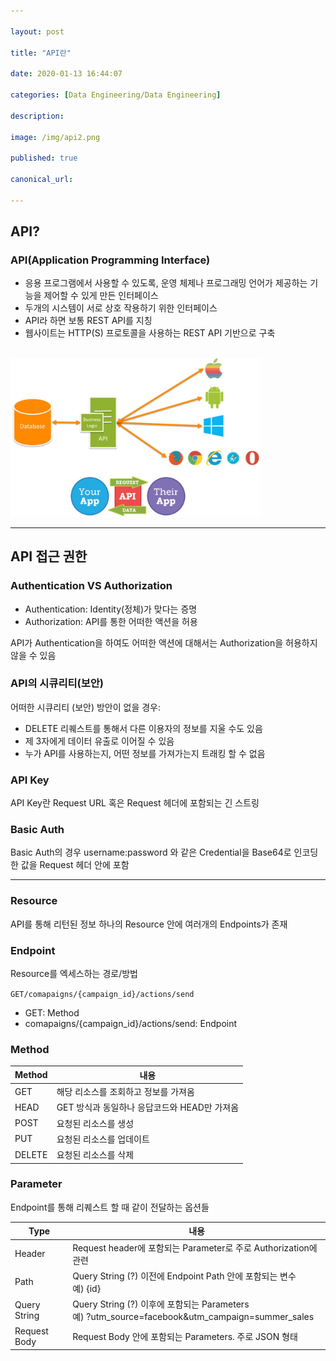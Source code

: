 ```yaml
---

layout: post

title: "API란"

date: 2020-01-13 16:44:07

categories: [Data Engineering/Data Engineering]

description:

image: /img/api2.png

published: true

canonical_url:

---
```


## API?

### API(Application Programming Interface)

-	응용 프로그램에서 사용할 수 있도록, 운영 체제나 프로그래밍 언어가 제공하는 기능을 제어할 수 있게 만든 인터페이스
- 두개의 시스템이 서로 상호 작용하기 위한 인터페이스
- API라 하면 보통 REST API를 지칭
- 웹사이트는 HTTP(S) 프로토콜을 사용하는 REST API 기반으로 구축

<br> <img src="/img/API.JPG" width="400">

------------------------------------------

## API 접근 권한

### Authentication VS Authorization
- Authentication: Identity(정체)가 맞다는 증명
- Authorization: API를 통한 어떠한 액션을 허용

API가 Authentication을 하여도 어떠한 액션에 대해서는 Authorization을 허용하지 않을 수 있음

### API의 시큐리티(보안)

어떠한 시큐리티 (보안) 방안이 없을 경우:
- DELETE 리퀘스트를 통해서 다른 이용자의 정보를 지울 수도 있음
- 제 3자에게 데이터 유출로 이어질 수 있음
- 누가 API를 사용하는지, 어떤 정보를 가져가는지 트래킹 할 수 없음

### API Key

API Key란 Request URL 혹은 Request 헤더에 포함되는 긴 스트링

### Basic Auth

Basic Auth의 경우 username:password 와 같은 Credential을 Base64로 인코딩한 값을 Request 헤더 안에 포함

----------------------------------------

### Resource
API를 통해 리턴된 정보
하나의 Resource 안에 여러개의 Endpoints가 존재

### Endpoint
Resource를 엑세스하는 경로/방법

`GET/comapaigns/{campaign_id}/actions/send`

- GET: Method
- comapaigns/{campaign_id}/actions/send: Endpoint

### Method

|Method|내용|
|------|----|
|GET|해당 리소스를 조회하고 정보를 가져옴|
|HEAD|GET 방식과 동일하나 응답코드와 HEAD만 가져옴|
|POST|요청된 리소스를 생성|
|PUT|요청된 리소스를 업데이트|
|DELETE|요청된 리소스를 삭제|

### Parameter

Endpoint를 통해 리퀘스트 할 때 같이 전달하는 옵션들

|Type|내용|
|----|----|
|Header|Request header에 포함되는 Parameter로 주로 Authorization에 관련|
|Path|Query String (?) 이전에 Endpoint Path 안에 포함되는 변수 <br> 예) {id}
|Query String|Query String (?) 이후에 포함되는 Parameters <br>예) ?utm_source=facebook&utm_campaign=summer_sales
|Request Body|Request Body 안에 포함되는 Parameters. 주로 JSON 형태|
